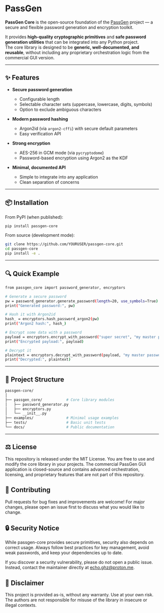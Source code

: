 # PassGen

**PassGen Core** is the open-source foundation of the [PassGen](https://example.com) project — a secure and flexible password generation and encryption toolkit.

It provides **high-quality cryptographic primitives** and **safe password generation utilities** that can be integrated into any Python project.  
The core library is designed to be **generic, well-documented, and reusable**, without including any proprietary orchestration logic from the commercial GUI version.

---

## ✨ Features

- **Secure password generation**  
  - Configurable length  
  - Selectable character sets (uppercase, lowercase, digits, symbols)  
  - Option to exclude ambiguous characters

- **Modern password hashing**  
  - Argon2id (via `argon2-cffi`) with secure default parameters  
  - Easy verification API

- **Strong encryption**  
  - AES-256 in GCM mode (via `pycryptodome`)  
  - Password-based encryption using Argon2 as the KDF

- **Minimal, documented API**  
  - Simple to integrate into any application  
  - Clean separation of concerns

---

## 📦 Installation

From PyPI (when published):

```bash
pip install passgen-core
```

From source (development mode):

```bash
git clone https://github.com/YOURUSER/passgen-core.git
cd passgen-core
pip install -e .
```

---

## 🔍 Quick Example

```bash
from passgen_core import password_generator, encryptors

# Generate a secure password
pw = password_generator.generate_password(length=20, use_symbols=True)
print("Generated password:", pw)

# Hash it with Argon2id
hash_ = encryptors.hash_password_argon2(pw)
print("Argon2 hash:", hash_)

# Encrypt some data with a password
payload = encryptors.encrypt_with_password("super secret", "my master password")
print("Encrypted payload:", payload)

# Decrypt it
plaintext = encryptors.decrypt_with_password(payload, "my master password")
print("Decrypted:", plaintext)
```

---

## 📂 Project Structure

```bash
passgen-core/
│
├── passgen_core/           # Core library modules
│   ├── password_generator.py
│   ├── encryptors.py
│   └── __init__.py
├── examples/               # Minimal usage examples
├── tests/                  # Basic unit tests
└── docs/                   # Public documentation
```

---

## ⚖️ License

This repository is released under the MIT License.
You are free to use and modify the core library in your projects.
The commercial PassGen GUI application is closed-source and contains advanced orchestration, licensing, and proprietary features that are not part of this repository.

## 📢 Contributing

Pull requests for bug fixes and improvements are welcome!
For major changes, please open an issue first to discuss what you would like to change.

## 🔒 Security Notice

While passgen-core provides secure primitives, security also depends on correct usage.
Always follow best practices for key management, avoid weak passwords, and keep your dependencies up to date.

If you discover a security vulnerability, please do not open a public issue.
Instead, contact the maintainer directly at [echo.ghz@proton.me](mailto:echo.ghz@proton.me).

## 📜 Disclaimer

This project is provided as-is, without any warranty.
Use at your own risk.
The authors are not responsible for misuse of the library in insecure or illegal contexts.